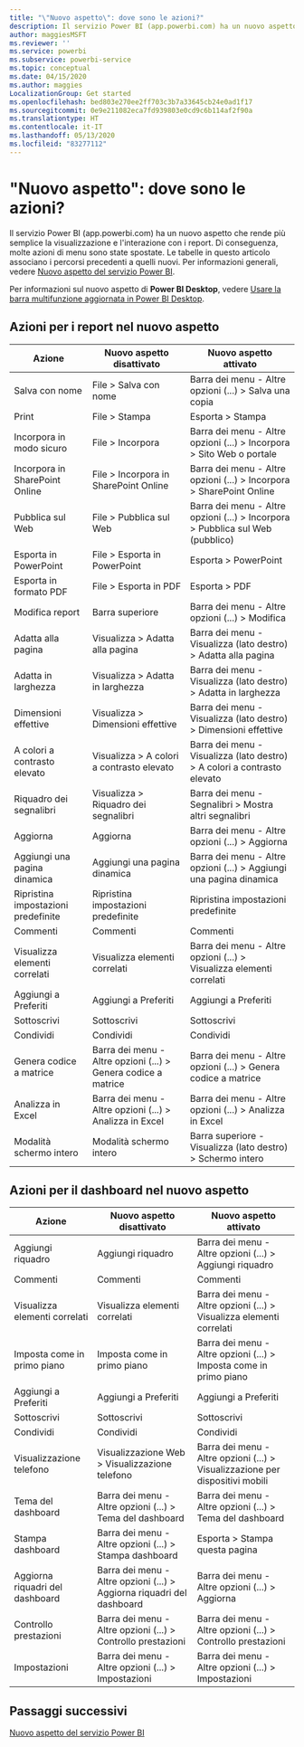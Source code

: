 ```yaml
---
title: "\"Nuovo aspetto\": dove sono le azioni?"
description: Il servizio Power BI (app.powerbi.com) ha un nuovo aspetto e molte azioni sono state spostate. Questo articolo presenta alcune tabelle che associano i percorsi precedenti a quelli nuovi.
author: maggiesMSFT
ms.reviewer: ''
ms.service: powerbi
ms.subservice: powerbi-service
ms.topic: conceptual
ms.date: 04/15/2020
ms.author: maggies
LocalizationGroup: Get started
ms.openlocfilehash: bed803e270ee2ff703c3b7a33645cb24e0ad1f17
ms.sourcegitcommit: 0e9e211082eca7fd939803e0cd9c6b114af2f90a
ms.translationtype: HT
ms.contentlocale: it-IT
ms.lasthandoff: 05/13/2020
ms.locfileid: "83277112"
---
```

# <a name="the-new-look-where-did-the-actions-go"></a>"Nuovo aspetto": dove sono le azioni?

Il servizio Power BI (app.powerbi.com) ha un nuovo aspetto che rende più semplice la visualizzazione e l'interazione con i report. Di conseguenza, molte azioni di menu sono state spostate. Le tabelle in questo articolo associano i percorsi precedenti a quelli nuovi. Per informazioni generali, vedere [Nuovo aspetto del servizio Power BI](service-new-look.md).

Per informazioni sul nuovo aspetto di **Power BI Desktop**, vedere [Usare la barra multifunzione aggiornata in Power BI Desktop](create-reports/desktop-ribbon.md).

## <a name="report-actions-in-the-new-look"></a>Azioni per i report nel nuovo aspetto

|Azione  |Nuovo aspetto disattivato  |Nuovo aspetto attivato  |
|---------|---------|---------|
| Salva con nome | File > Salva con nome  | Barra dei menu - Altre opzioni (...) > Salva una copia |
| Print | File > Stampa | Esporta > Stampa |
| Incorpora in modo sicuro | File > Incorpora | Barra dei menu - Altre opzioni (...) > Incorpora > Sito Web o portale |
| Incorpora in SharePoint Online | File > Incorpora in SharePoint Online | Barra dei menu - Altre opzioni (...) > Incorpora > SharePoint Online |
| Pubblica sul Web | File > Pubblica sul Web | Barra dei menu - Altre opzioni (...) > Incorpora > Pubblica sul Web (pubblico) |
| Esporta in PowerPoint | File > Esporta in PowerPoint | Esporta > PowerPoint |
| Esporta in formato PDF | File > Esporta in PDF | Esporta > PDF |
|Modifica report  | Barra superiore   | Barra dei menu - Altre opzioni (...) > Modifica |
| Adatta alla pagina | Visualizza > Adatta alla pagina | Barra dei menu - Visualizza (lato destro) > Adatta alla pagina |
| Adatta in larghezza | Visualizza > Adatta in larghezza | Barra dei menu - Visualizza (lato destro) > Adatta in larghezza |
| Dimensioni effettive | Visualizza > Dimensioni effettive | Barra dei menu - Visualizza (lato destro) > Dimensioni effettive |
| A colori a contrasto elevato | Visualizza > A colori a contrasto elevato | Barra dei menu - Visualizza (lato destro) > A colori a contrasto elevato |
| Riquadro dei segnalibri | Visualizza > Riquadro dei segnalibri |  Barra dei menu - Segnalibri > Mostra altri segnalibri |
| Aggiorna | Aggiorna | Barra dei menu - Altre opzioni (...) > Aggiorna |
| Aggiungi una pagina dinamica | Aggiungi una pagina dinamica | Barra dei menu - Altre opzioni (...) > Aggiungi una pagina dinamica |
| Ripristina impostazioni predefinite | Ripristina impostazioni predefinite | Ripristina impostazioni predefinite |
| Commenti | Commenti | Commenti |
| Visualizza elementi correlati | Visualizza elementi correlati | Barra dei menu - Altre opzioni (...) > Visualizza elementi correlati |
| Aggiungi a Preferiti | Aggiungi a Preferiti | Aggiungi a Preferiti |
| Sottoscrivi | Sottoscrivi |Sottoscrivi |
| Condividi | Condividi | Condividi |
| Genera codice a matrice | Barra dei menu - Altre opzioni (...) > Genera codice a matrice | Barra dei menu - Altre opzioni (...) > Genera codice a matrice |
| Analizza in Excel | Barra dei menu - Altre opzioni (...) > Analizza in Excel | Barra dei menu - Altre opzioni (...) > Analizza in Excel |
| Modalità schermo intero | Modalità schermo intero | Barra superiore - Visualizza (lato destro) > Schermo intero |

## <a name="dashboard-actions-in-the-new-look"></a>Azioni per il dashboard nel nuovo aspetto

|Azione  |Nuovo aspetto disattivato  |Nuovo aspetto attivato  |
|---------|---------|---------|
| Aggiungi riquadro | Aggiungi riquadro | Barra dei menu - Altre opzioni (...) > Aggiungi riquadro |
| Commenti | Commenti | Commenti |
| Visualizza elementi correlati | Visualizza elementi correlati | Barra dei menu - Altre opzioni (...) > Visualizza elementi correlati |
| Imposta come in primo piano | Imposta come in primo piano| Barra dei menu - Altre opzioni (...) > Imposta come in primo piano|
| Aggiungi a Preferiti | Aggiungi a Preferiti | Aggiungi a Preferiti |
| Sottoscrivi | Sottoscrivi |Sottoscrivi |
| Condividi | Condividi | Condividi |
| Visualizzazione telefono | Visualizzazione Web > Visualizzazione telefono | Barra dei menu - Altre opzioni (...) > Visualizzazione per dispositivi mobili |
| Tema del dashboard | Barra dei menu - Altre opzioni (...) > Tema del dashboard | Barra dei menu - Altre opzioni (...) > Tema del dashboard |
| Stampa dashboard | Barra dei menu - Altre opzioni (...) > Stampa dashboard | Esporta > Stampa questa pagina |
| Aggiorna riquadri del dashboard | Barra dei menu - Altre opzioni (...) > Aggiorna riquadri del dashboard | Barra dei menu - Altre opzioni (...) > Aggiorna |
| Controllo prestazioni | Barra dei menu - Altre opzioni (...) > Controllo prestazioni | Barra dei menu - Altre opzioni (...) > Controllo prestazioni |
| Impostazioni | Barra dei menu - Altre opzioni (...) > Impostazioni | Barra dei menu - Altre opzioni (...) > Impostazioni |

## <a name="next-steps"></a>Passaggi successivi

[Nuovo aspetto del servizio Power BI](service-new-look.md)
